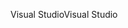 <span data-ttu-id="77a7d-101">Visual Studio</span><span class="sxs-lookup"><span data-stu-id="77a7d-101">Visual Studio</span></span>